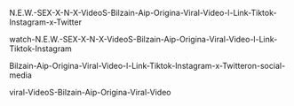 N.E.W.-SEX-X-N-X-VideoS-Bilzain-Aip-Origina-Viral-Video-l-Link-Tiktok-Instagram-x-Twitter

watch-N.E.W.-SEX-X-N-X-VideoS-Bilzain-Aip-Origina-Viral-Video-l-Link-Tiktok-Instagram

Bilzain-Aip-Origina-Viral-Video-l-Link-Tiktok-Instagram-x-Twitteron-social-media

viral-VideoS-Bilzain-Aip-Origina-Viral-Video

